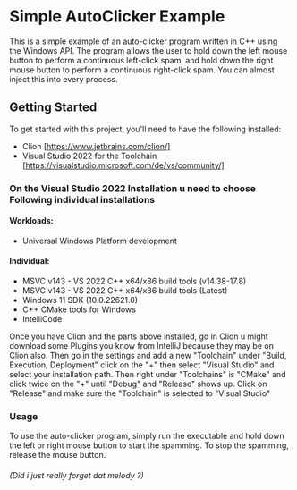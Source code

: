 # Simple AutoClicker Example

This is a simple example of an auto-clicker program written in C++ using the Windows API.
The program allows the user to hold down the left mouse button to perform a continuous left-click spam,
and hold down the right mouse button to perform a continuous right-click spam. You can almost inject this into every process.

## Getting Started

To get started with this project, you'll need to have the following installed:

- Clion [https://www.jetbrains.com/clion/]
- Visual Studio 2022 for the Toolchain [https://visualstudio.microsoft.com/de/vs/community/]

### On the Visual Studio 2022 Installation u need to choose Following individual installations
#### Workloads:
- Universal Windows Platform development 

#### Individual:
- MSVC v143 - VS 2022 C++ x64/x86 build tools (v14.38-17.8)
- MSVC v143 - VS 2022 C++ x64/x86 build tools (Latest)
- Windows 11 SDK (10.0.22621.0)
- C++ CMake tools for Windows
- IntelliCode

Once you have Clion and the parts above installed, go in Clion u might download some Plugins you know from IntelliJ because they may be on Clion also.
Then go in the settings and add a new "Toolchain" under "Build, Execution, Deployment" click on the "+" then select 
"Visual Studio" and select your installation path. Then right under "Toolchains" is "CMake" and click twice on the "+" until "Debug" and "Release"
shows up. Click on "Release" and make sure the "Toolchain" is selected to "Visual Studio"

### Usage
To use the auto-clicker program, simply run the executable and hold down the left or right mouse button to start the spamming. To stop the spamming, release the mouse button.

###### (Did i just really forget dat melody ?)
